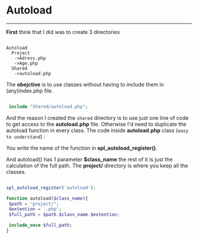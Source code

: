 # Autoload
---

**First** think that I did was to create 3 directories
```

Autoload
  Project
   ->Adress.php
   ->Age.php
  Shared
   ->autoload.php

```
The **obejctive** is to use classes without having to include them in (any)index.php
 file.
 
```php

 include "Shared/autoload.php";

```
 
 And the reason I created the `shared` directory is to use just one line of code to get
  access to the **autoload.php** file. Otherwise I'd need to duplicate the autoload
   function in every class. The code inside **autoload.php** class (`easy to understand`) :
   
   You write the name of the function in **spl_autoload_register()**.
   
   And autoload() has 1 parameter **$class_name** the rest of it is just the
    calculation of
    the full path.
   The **project/** directory is where you keep all the classes.
  
```php

spl_autoload_register('autoload');

function autoload($class_name){
 $path = "project/";
 $extention = '.php';
 $full_path = $path.$class_name.$extention;

 include_once $full_path;
}

```
   